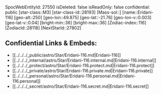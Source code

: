 ﻿---
location: [-21.76,49.875,250]
type: Star
tags:
- astro/Star

---
SpocWebEntityId: 27550
isDeleted: false
isReadOnly: false
confidential: public
[star-class::M3]
[star-class-id::28193]
[Mass-sol::]
[name::Eridani-116]
[geo-alt::250]
[geo-lon::49.875]
[geo-lat::-21.76]
[geo-lon-v::0.003]
[geo-lat-v::0.04]
[bright-min::36]
[bright-max::36]
[Zodiac-index::116]
[ZodiacId::28118]
[NextStarId::27802]



## Confidential Links & Embeds: 
- [[../../../_public/astro/Star/Eridani-116.md|Eridani-116]] 
- [[../../../_internal/astro/Star/Eridani-116.internal.md|Eridani-116.internal]] 
- [[../../../_protect/astro/Star/Eridani-116.protect.md|Eridani-116.protect]] 
- [[../../../_private/astro/Star/Eridani-116.private.md|Eridani-116.private]] 
- [[../../../_personal/astro/Star/Eridani-116.personal.md|Eridani-116.personal]] 
- [[../../../_secret/astro/Star/Eridani-116.secret.md|Eridani-116.secret]]


